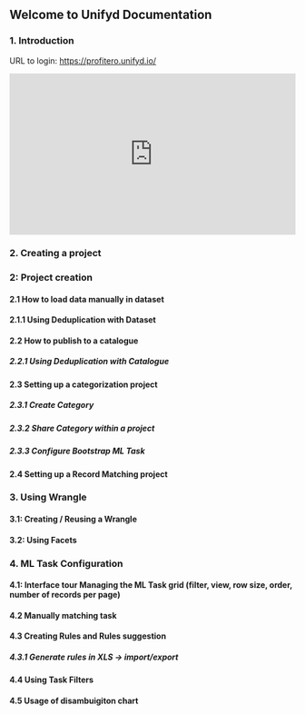 ## Welcome to Unifyd Documentation

### 1. Introduction

URL to login: https://profitero.unifyd.io/
<div style="position: relative; padding-bottom: 56.25%; height: 0;"><iframe src="https://www.loom.com/embed/e5dcf081f900467385a8427c4c6149fd" frameborder="0" webkitallowfullscreen mozallowfullscreen allowfullscreen style="position: absolute; top: 0; left: 0; width: 100%; height: 100%;"></iframe></div>

### 2. Creating a project 

### 2: Project creation

#### 2.1 How to load data manually in dataset

#### 2.1.1 Using Deduplication with Dataset

#### 2.2 How to publish to a catalogue

##### 2.2.1 Using Deduplication with Catalogue

#### 2.3 Setting up a categorization project

##### 2.3.1 Create Category

##### 2.3.2 Share Category within a project

##### 2.3.3 Configure Bootstrap ML Task 

#### 2.4 Setting up a Record Matching project


### 3. Using Wrangle

#### 3.1: Creating / Reusing a Wrangle

#### 3.2: Using Facets

 

### 4. ML Task Configuration

#### 4.1: Interface tour Managing the ML Task grid (filter, view, row size, order, number of records per page)

#### 4.2 Manually matching task 

#### 4.3 Creating Rules and Rules suggestion

##### 4.3.1 Generate rules in XLS -> import/export

#### 4.4 Using Task Filters

#### 4.5 Usage of disambuigiton chart

